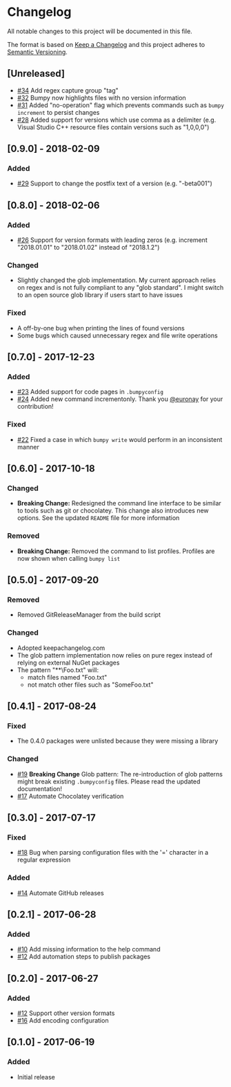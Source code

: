 # Changelog

All notable changes to this project will be documented in this file.

The format is based on [Keep a Changelog](http://keepachangelog.com/en/1.0.0/) and this project adheres to [Semantic Versioning](http://semver.org/spec/v2.0.0.html).

## [Unreleased]

- [#34](https://github.com/fwinkelbauer/Bumpy/issues/34) Add regex capture group "tag"
- [#32](https://github.com/fwinkelbauer/Bumpy/issues/32) Bumpy now highlights files with no version information
- [#31](https://github.com/fwinkelbauer/Bumpy/issues/31) Added "no-operation" flag which prevents commands such as `bumpy increment` to persist changes
- [#28](https://github.com/fwinkelbauer/Bumpy/issues/28) Added support for versions which use comma as a delimiter (e.g. Visual Studio C++ resource files contain versions such as "1,0,0,0")

## [0.9.0] - 2018-02-09

### Added

- [#29](https://github.com/fwinkelbauer/Bumpy/issues/29) Support to change the postfix text of a version (e.g. "-beta001")

## [0.8.0] - 2018-02-06

### Added

- [#26](https://github.com/fwinkelbauer/Bumpy/issues/26) Support for version formats with leading zeros (e.g. increment "2018.01.01" to "2018.01.02" instead of "2018.1.2")

### Changed

- Slightly changed the glob implementation. My current approach relies on regex and is not fully compliant to any "glob standard". I might switch to an open source glob library if users start to have issues

### Fixed

- A off-by-one bug when printing the lines of found versions
- Some bugs which caused unnecessary regex and file write operations

## [0.7.0] - 2017-12-23

### Added

- [#23](https://github.com/fwinkelbauer/Bumpy/issues/23) Added support for code pages in `.bumpyconfig`
- [#24](https://github.com/fwinkelbauer/Bumpy/issues/24) Added new command incrementonly. Thank you [@euronay](https://github.com/euronay) for your contribution!

### Fixed

- [#22](https://github.com/fwinkelbauer/Bumpy/issues/22) Fixed a case in which `bumpy write` would perform in an inconsistent manner

## [0.6.0] - 2017-10-18

### Changed

- **Breaking Change:** Redesigned the command line interface to be similar to tools such as git or chocolatey. This change also introduces new options. See the updated `README` file for more information

### Removed

- **Breaking Change:** Removed the command to list profiles. Profiles are now shown when calling `bumpy list`

## [0.5.0] - 2017-09-20

### Removed

- Removed GitReleaseManager from the build script

### Changed

- Adopted keepachangelog.com
- The glob pattern implementation now relies on pure regex instead of relying on external NuGet packages
- The pattern "\*\*\Foo.txt" will:
  - match files named "Foo.txt"
  - not match other files such as "SomeFoo.txt"

## [0.4.1] - 2017-08-24

### Fixed

- The 0.4.0 packages were unlisted because they were missing a library

### Changed

- [#19](https://github.com/fwinkelbauer/Bumpy/issues/19) **Breaking Change** Glob pattern: The re-introduction of glob patterns might break existing `.bumpyconfig` files. Please read the updated documentation!
- [#17](https://github.com/fwinkelbauer/Bumpy/issues/17) Automate Chocolatey verification

## [0.3.0] - 2017-07-17

### Fixed

- [#18](https://github.com/fwinkelbauer/Bumpy/issues/18) Bug when parsing configuration files with the '=' character in a regular expression

### Added

- [#14](https://github.com/fwinkelbauer/Bumpy/issues/14) Automate GitHub releases

## [0.2.1] - 2017-06-28

### Added

- [#10](https://github.com/fwinkelbauer/Bumpy/issues/10) Add missing information to the help command
- [#12](https://github.com/fwinkelbauer/Bumpy/issues/12) Add automation steps to publish packages

## [0.2.0] - 2017-06-27

### Added

- [#12](https://github.com/fwinkelbauer/Bumpy/issues/2) Support other version formats
- [#16](https://github.com/fwinkelbauer/Bumpy/issues/6) Add encoding configuration 

## [0.1.0] - 2017-06-19

### Added

- Initial release
